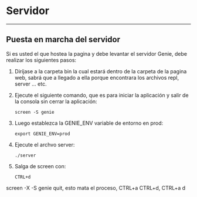 # Servidor

---

## Puesta en marcha del servidor

Si es usted el que hostea la pagina y debe levantar el servidor Genie, debe realizar los siguientes pasos:

1.  Diríjase a la carpeta bin la cual estará dentro de la carpeta de la pagina web, sabrá que a llegado a ella porque encontrara los archivos repl, server ... etc.
2.  Ejecute el siguiente comando, que es para iniciar la aplicación y salir de la consola sin cerrar la aplicación:

        screen -S genie

3.  Luego establezca la GENIE_ENV variable de entorno en prod:

        export GENIE_ENV=prod 
        
4.  Ejecute el archvo server:

        ./server
        
5.  Salga de screen con:

        CTRL+d 

screen -X -S genie quit, esto mata el proceso, CTRL+a CTRL+d, CTRL+a d
